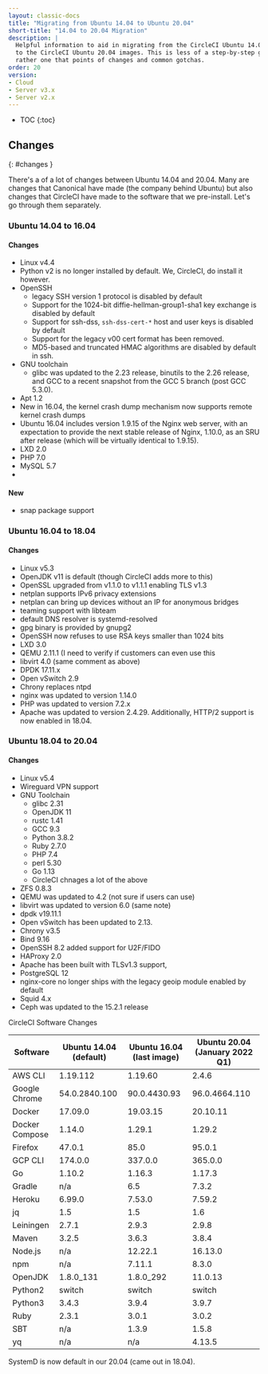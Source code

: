 ```yaml
---
layout: classic-docs
title: "Migrating from Ubuntu 14.04 to Ubuntu 20.04"
short-title: "14.04 to 20.04 Migration"
description: |
  Helpful information to aid in migrating from the CircleCI Ubuntu 14.04 images
  to the CircleCI Ubuntu 20.04 images. This is less of a step-by-step guide but
  rather one that points of changes and common gotchas.
order: 20
version:
- Cloud
- Server v3.x
- Server v2.x
---
```


* TOC
{:toc}

## Changes
{: #changes }

There's a of a lot of changes between Ubuntu 14.04 and 20.04.
Many are changes that Canonical have made (the company behind Ubuntu) but also changes that CircleCI have made to the software that we pre-install.
Let's go through them separately.

### Ubuntu 14.04 to 16.04

#### Changes

- Linux v4.4
- Python v2 is no longer installed by default. We, CircleCI, do install it however.
- OpenSSH
  - legacy SSH version 1 protocol is disabled by default
  - Support for the 1024-bit diffie-hellman-group1-sha1 key exchange is disabled by default
  - Support for ssh-dss, `ssh-dss-cert-*` host and user keys is disabled by default
  - Support for the legacy v00 cert format has been removed.
  - MD5-based and truncated HMAC algorithms are disabled by default in ssh.
- GNU toolchain
  - glibc was updated to the 2.23 release, binutils to the 2.26 release, and GCC to a recent snapshot from the GCC 5 branch (post GCC 5.3.0).
- Apt 1.2
- New in 16.04, the kernel crash dump mechanism now supports remote kernel crash dumps
- Ubuntu 16.04 includes version 1.9.15 of the Nginx web server, with an expectation to provide the next stable release of Nginx, 1.10.0, as an SRU after release (which will be virtually identical to 1.9.15).
- LXD 2.0
- PHP 7.0
- MySQL 5.7
- 

#### New

- snap package support


### Ubuntu 16.04 to 18.04

#### Changes

- Linux v5.3
- OpenJDK v11 is default (though CircleCI adds more to this)
- OpenSSL upgraded  from v1.1.0 to v1.1.1 enabling TLS v1.3
- netplan supports IPv6 privacy extensions
- netplan can bring up devices without an IP for anonymous bridges
- teaming support with libteam
- default DNS resolver is systemd-resolved
- gpg binary is provided by gnupg2
- OpenSSH now refuses to use RSA keys smaller than 1024 bits
- LXD 3.0
- QEMU 2.11.1 (I need to verify if customers can even use this
- libvirt 4.0 (same comment as above)
- DPDK 17.11.x
- Open vSwitch 2.9
- Chrony replaces ntpd
- nginx was updated to version 1.14.0
- PHP was updated to version 7.2.x
- Apache was updated to version 2.4.29. Additionally, HTTP/2 support is now enabled in 18.04.


### Ubuntu 18.04 to 20.04

#### Changes

- Linux v5.4
- Wireguard VPN support
- GNU Toolchain
  - glibc 2.31
  - OpenJDK 11
  - rustc 1.41
  - GCC 9.3
  - Python 3.8.2
  - Ruby 2.7.0
  - PHP 7.4
  - perl 5.30
  - Go 1.13
  - CircleCI chnages a lot of the above
- ZFS 0.8.3
- QEMU was updated to 4.2 (not sure if users can use)
- libvirt was updated to version 6.0 (same note)
- dpdk v19.11.1
- Open vSwitch has been updated to 2.13.
- Chrony v3.5
- Bind 9.16
- OpenSSH 8.2 added support for U2F/FIDO
- HAProxy 2.0
- Apache has been built with TLSv1.3 support,
- PostgreSQL 12
- nginx-core no longer ships with the legacy geoip module enabled by default
- Squid 4.x
- Ceph was updated to the 15.2.1 release


CircleCI Software Changes

| Software | Ubuntu 14.04 (default) | Ubuntu 16.04 (last image) | Ubuntu 20.04 (January 2022 Q1) |
| --- | --- | --- | --- |
| AWS CLI | 1.19.112 | 1.19.60 | 2.4.6 |
| Google Chrome | 54.0.2840.100 | 90.0.4430.93 | 96.0.4664.110 |
| Docker | 17.09.0 | 19.03.15 | 20.10.11 |
| Docker Compose | 1.14.0 | 1.29.1 | 1.29.2 |
| Firefox | 47.0.1 | 85.0 | 95.0.1 |
| GCP CLI | 174.0.0 | 337.0.0 | 365.0.0 |
| Go | 1.10.2 | 1.16.3 | 1.17.3 |
| Gradle | n/a | 6.5 | 7.3.2 |
| Heroku | 6.99.0 | 7.53.0 | 7.59.2 |
| jq | 1.5 | 1.5 | 1.6 |
| Leiningen | 2.7.1 | 2.9.3 | 2.9.8 |
| Maven | 3.2.5 | 3.6.3 | 3.8.4 |
| Node.js | n/a | 12.22.1 | 16.13.0 |
| npm | n/a | 7.11.1 | 8.3.0 |
| OpenJDK | 1.8.0_131 | 1.8.0_292 | 11.0.13 |
| Python2 | switch | switch | switch |
| Python3 | 3.4.3 | 3.9.4 | 3.9.7 |
| Ruby | 2.3.1 | 3.0.1 | 3.0.2 |
| SBT | n/a | 1.3.9 | 1.5.8 |
| yq | n/a | n/a | 4.13.5

SystemD is now default in our 20.04 (came out in 18.04).

